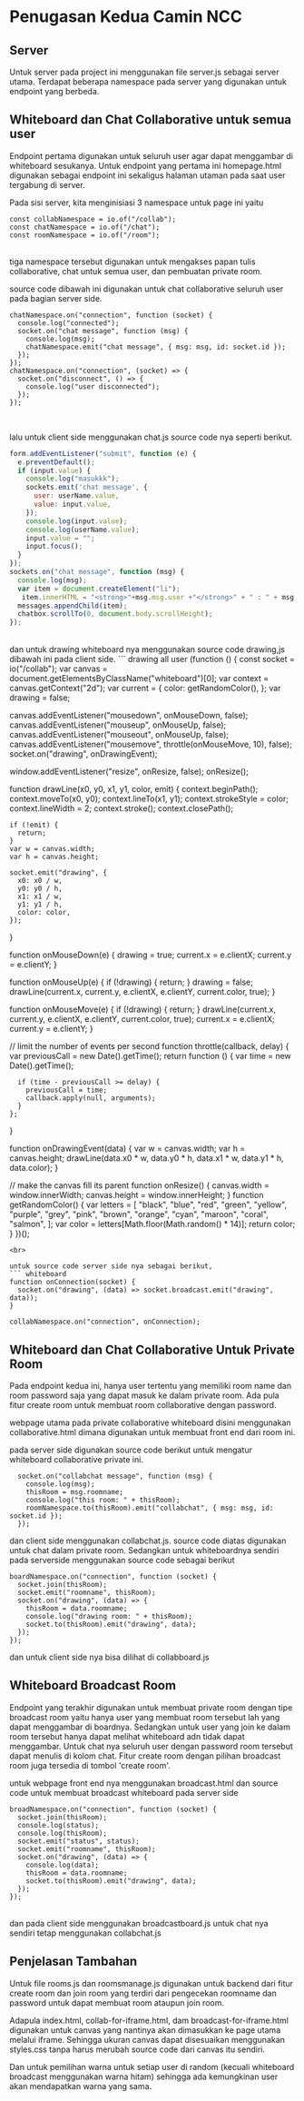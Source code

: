 # Penugasan Kedua Camin NCC

## Server

Untuk server pada project ini menggunakan file server.js sebagai server utama. Terdapat beberapa namespace pada server yang digunakan untuk endpoint yang berbeda.

## Whiteboard dan Chat Collaborative untuk semua user

Endpoint pertama digunakan untuk seluruh user agar dapat menggambar di whiteboard sesukanya. Untuk endpoint yang pertama ini homepage.html digunakan sebagai endpoint ini sekaligus halaman utaman pada saat user tergabung di server.

Pada sisi server, kita menginisiasi 3 namespace untuk page ini yaitu 
``` server
const collabNamespace = io.of("/collab");
const chatNamespace = io.of("/chat");
const roomNamespace = io.of("/room");
```
<br>
tiga namespace tersebut digunakan untuk mengakses papan tulis collaborative, chat untuk semua user, dan pembuatan private room.

source code dibawah ini digunakan untuk chat collaborative seluruh user pada bagian server side.
``` chat collaborative all user
chatNamespace.on("connection", function (socket) {
  console.log("connected");
  socket.on("chat message", function (msg) {
    console.log(msg);
    chatNamespace.emit("chat message", { msg: msg, id: socket.id });
  });
});
chatNamespace.on("connection", (socket) => {
  socket.on("disconnect", () => {
    console.log("user disconnected");
  });
});
```
<br>

lalu untuk client side menggunakan chat.js source code nya seperti berikut.
``` chat.js
form.addEventListener("submit", function (e) {
  e.preventDefault();
  if (input.value) {
    console.log("masukkk");
    sockets.emit('chat message', {
      user: userName.value,
      value: input.value,
    });
    console.log(input.value);
    console.log(userName.value);
    input.value = "";
    input.focus();
  }
});
sockets.on("chat message", function (msg) {
  console.log(msg);
  var item = document.createElement("li");
   item.innerHTML = "<strong>"+msg.msg.user +"</strong>" + " : " + msg.msg.value;
  messages.appendChild(item);
  chatbox.scrollTo(0, document.body.scrollHeight);
});
```
<br>
dan untuk drawing whiteboard nya menggunakan source code drawing,js dibawah ini pada client side.
``` drawing all user
(function () {
  const socket = io("/collab");
  var canvas = document.getElementsByClassName("whiteboard")[0];
  var context = canvas.getContext("2d");
  var current = {
    color: getRandomColor(),
  };
  var drawing = false;

  canvas.addEventListener("mousedown", onMouseDown, false);
  canvas.addEventListener("mouseup", onMouseUp, false);
  canvas.addEventListener("mouseout", onMouseUp, false);
  canvas.addEventListener("mousemove", throttle(onMouseMove, 10), false);
  socket.on("drawing", onDrawingEvent);

  window.addEventListener("resize", onResize, false);
  onResize();

  function drawLine(x0, y0, x1, y1, color, emit) {
    context.beginPath();
    context.moveTo(x0, y0);
    context.lineTo(x1, y1);
    context.strokeStyle = color;
    context.lineWidth = 2;
    context.stroke();
    context.closePath();

    if (!emit) {
      return;
    }
    var w = canvas.width;
    var h = canvas.height;

    socket.emit("drawing", {
      x0: x0 / w,
      y0: y0 / h,
      x1: x1 / w,
      y1: y1 / h,
      color: color,
    });
  }

  function onMouseDown(e) {
    drawing = true;
    current.x = e.clientX;
    current.y = e.clientY;
  }

  function onMouseUp(e) {
    if (!drawing) {
      return;
    }
    drawing = false;
    drawLine(current.x, current.y, e.clientX, e.clientY, current.color, true);
  }

  function onMouseMove(e) {
    if (!drawing) {
      return;
    }
    drawLine(current.x, current.y, e.clientX, e.clientY, current.color, true);
    current.x = e.clientX;
    current.y = e.clientY;
  }

  // limit the number of events per second
  function throttle(callback, delay) {
    var previousCall = new Date().getTime();
    return function () {
      var time = new Date().getTime();

      if (time - previousCall >= delay) {
        previousCall = time;
        callback.apply(null, arguments);
      }
    };
  }

  function onDrawingEvent(data) {
    var w = canvas.width;
    var h = canvas.height;
    drawLine(data.x0 * w, data.y0 * h, data.x1 * w, data.y1 * h, data.color);
  }

  // make the canvas fill its parent
  function onResize() {
    canvas.width = window.innerWidth;
    canvas.height = window.innerHeight;
  }
  function getRandomColor() {
    var letters = [
      "black",
      "blue",
      "red",
      "green",
      "yellow",
      "purple",
      "grey",
      "pink",
      "brown",
      "orange",
      "cyan",
      "maroon",
      "coral",
      "salmon",
    ];
    var color = letters[Math.floor(Math.random() * 14)];
    return color;
  }
})();
```
<br>

untuk source code server side nya sebagai berikut,
``` whiteboard
function onConnection(socket) {
  socket.on("drawing", (data) => socket.broadcast.emit("drawing", data));
}

collabNamespace.on("connection", onConnection);
```
## Whiteboard dan Chat Collaborative Untuk Private Room

Pada endpoint kedua ini, hanya user tertentu yang memiliki room name dan room password saja yang dapat masuk ke dalam private room. Ada pula fitur create room untuk membuat room collaborative dengan password.

webpage utama pada private collaborative whiteboard disini menggunakan collaborative.html dimana digunakan untuk membuat front end dari room ini.

pada server side digunakan source code berikut untuk mengatur whiteboard collaborative private ini.
``` collab server side
  socket.on("collabchat message", function (msg) {
    console.log(msg);
    thisRoom = msg.roomname;
    console.log("this room: " + thisRoom);
    roomNamespace.to(thisRoom).emit("collabchat", { msg: msg, id: socket.id });
  });
```
dan client side menggunakan collabchat.js.
source code diatas digunakan untuk chat dalam private room. Sedangkan untuk whiteboardnya sendiri pada serverside menggunakan source code sebagai berikut
``` collab drawing server
boardNamespace.on("connection", function (socket) {
  socket.join(thisRoom);
  socket.emit("roomname", thisRoom);
  socket.on("drawing", (data) => {
    thisRoom = data.roomname;
    console.log("drawing room: " + thisRoom);
    socket.to(thisRoom).emit("drawing", data);
  });
});
```
dan untuk client side nya bisa dilihat di collabboard.js

## Whiteboard Broadcast Room
Endpoint yang terakhir digunakan untuk membuat private room dengan tipe broadcast room yaitu hanya user yang membuat room tersebut lah yang dapat menggambar di boardnya. Sedangkan untuk user yang join ke dalam room tersebut hanya dapat melihat whiteboard adn tidak dapat menggambar. Untuk chat nya seluruh user dengan password room tersebut dapat menulis di kolom chat. Fitur create room dengan pilihan broadcast room juga tersedia di tombol 'create room'.

untuk webpage front end nya menggunakan broadcast.html
dan source code untuk membuat broadcast whiteboard pada server side
``` broadcast whiteboard
broadNamespace.on("connection", function (socket) {
  socket.join(thisRoom);
  console.log(status);
  console.log(thisRoom);
  socket.emit("status", status);
  socket.emit("roomname", thisRoom);
  socket.on("drawing", (data) => {
    console.log(data);
    thisRoom = data.roomname;
    socket.to(thisRoom).emit("drawing", data);
  });
});
```
<br>
dan pada client side menggunakan broadcastboard.js
untuk chat nya sendiri tetap menggunakan collabchat.js

## Penjelasan Tambahan
Untuk file rooms.js dan roomsmanage.js digunakan untuk backend dari fitur create room dan join room yang terdiri dari pengecekan roomname dan password untuk dapat membuat room ataupun join room.

Adapula index.html, collab-for-iframe.html, dam broadcast-for-iframe.html digunakan untuk canvas yang nantinya akan dimasukkan ke page utama melalui iframe. Sehingga ukuran canvas dapat disesuaikan menggunakan styles.css tanpa harus merubah source code dari canvas itu sendiri.

Dan untuk pemilihan warna untuk setiap user di random (kecuali whiteboard broadcast menggunakan warna hitam) sehingga ada kemungkinan user akan mendapatkan warna yang sama.





